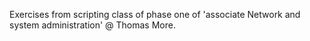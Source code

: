 Exercises from scripting class of phase one of 'associate Network and system administration' @ Thomas More.
